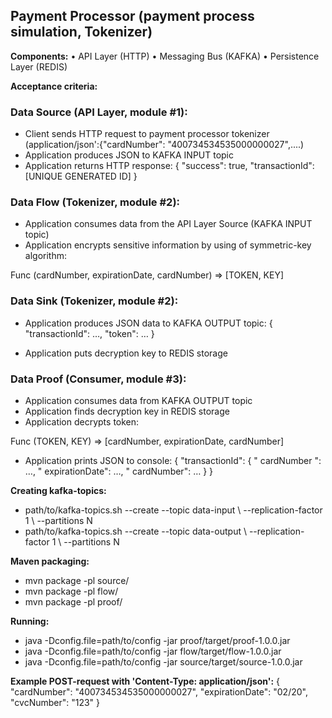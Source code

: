 ## Payment Processor (payment process simulation, Tokenizer)

**Components:**
•	API Layer (HTTP)
•	Messaging Bus (KAFKA)
•	Persistence Layer (REDIS)

**Acceptance criteria:**

### Data Source (API Layer, module #1):
-	Client sends HTTP request to payment processor tokenizer (application/json':{"cardNumber": "400734534535000000027",....)
-	Application produces JSON to KAFKA INPUT topic
-	Application returns HTTP response:
{
	"success": true,
	"transactionId":  [UNIQUE GENERATED ID]
}

### Data Flow (Tokenizer, module #2):
-	Application consumes data from the API Layer Source (KAFKA INPUT topic)
-	Application encrypts sensitive information by using of symmetric-key algorithm:

Func (cardNumber, expirationDate, cardNumber) => [TOKEN, KEY]

### Data Sink (Tokenizer, module #2):
-	Application produces JSON data to KAFKA OUTPUT topic:
{
	"transactionId":  …,
	"token":  …
}

-	Application puts decryption key to REDIS storage


### Data Proof (Consumer, module #3):
-	Application consumes data from KAFKA OUTPUT topic
-	Application finds decryption key in REDIS storage
-	Application decrypts token:

Func (TOKEN, KEY) => [cardNumber, expirationDate, cardNumber]
-	Application prints JSON to console:
{
	"transactionId": {
		" cardNumber ":  …,
		" expirationDate": …,
		" cardNumber": …
	}
}


**Creating kafka-topics:**
- path/to/kafka-topics.sh --create --topic data-input \ --replication-factor 1 \ --partitions N
- path/to/kafka-topics.sh --create --topic data-output \ --replication-factor 1 \ --partitions N

**Maven packaging:**
-	mvn package -pl source/
-	mvn package -pl flow/
-	mvn package -pl proof/

**Running:**
-	java -Dconfig.file=path/to/config -jar proof/target/proof-1.0.0.jar
-	java -Dconfig.file=path/to/config -jar flow/target/flow-1.0.0.jar
-	java -Dconfig.file=path/to/config -jar source/target/source-1.0.0.jar

**Example POST-request with 'Content-Type: application/json':**
{
		"cardNumber": "400734534535000000027",
		"expirationDate": "02/20",
		"cvcNumber": "123"
}

